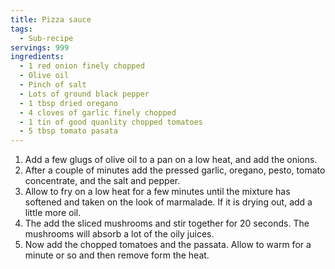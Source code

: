 ```yaml
---
title: Pizza sauce
tags:
  - Sub-recipe
servings: 999
ingredients:
  - 1 red onion finely chopped
  - Olive oil
  - Pinch of salt
  - Lots of ground black pepper
  - 1 tbsp dried oregano
  - 4 cloves of garlic finely chopped
  - 1 tin of good quanlity chopped tomatoes
  - 5 tbsp tomato pasata
---
```

1. Add a few glugs of olive oil to a pan on a low heat, and add the onions.
2. After a couple of minutes add the pressed garlic, oregano, pesto, tomato concentrate, and the salt and pepper.
3. Allow to fry on a low heat for a few minutes until the mixture has softened and taken on the look of marmalade. If it is drying out, add a little more oil.
4. The add the sliced mushrooms and stir together for 20 seconds. The mushrooms will absorb a lot of the oily juices.
5. Now add the chopped tomatoes and the passata. Allow to warm for a minute or so and then remove form the heat.
